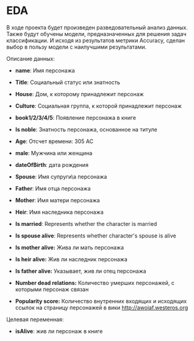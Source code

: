# EDA
В ходе проекта будет произведен разведовательный анализ данных. Также будут обучены модели, предназначенных для решения задач классификации. И исходя из результатов метрики Accuracy, сделан выбор в пользу модели с наилучшими результатами.  


Описание данных:

* **name**: Имя персонажа

* **Title**: Социальный статус или знатность

* **House**: Дом, к которому принадлежит персонаж

* **Culture**: Социальная группа, к которой принадлежит персонаж

* **book1/2/3/4/5**: Появление персонажа в книге

* **Is noble**: Знатность персонажа, основанное на титуле

* **Age**: Отсчет времени: 305 AC

* **male**: Мужчина или женщина

* **dateOfBirth**: дата рождения

* **Spouse**: Имя супруги\а персонажа

* **Father**: Имя отца персонажа

* **Mother**: Имя матери персонажа

* **Heir**: Имя наследника персонажа

* **Is married**: Represents whether the character is married

* **Is spouse alive**: Represents whether character's spouse is alive

* **Is mother alive:** Жива ли мать персонажа

* **Is heir alive:** Жив ли наследник персонажа

* **Is father alive:** Указывает, жив ли отец персонажа

* **Number dead relations:** Количество умерших персонажей, с которыми персонаж связан

* **Popularity score:** Количество внутренних входящих и исходящих ссылок на страницу персонажей в вики http://awoiaf.westeros.org

Целевая переменная:
* **isAlive**: жив ли персонаж в книге
